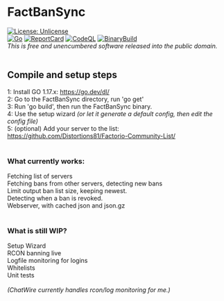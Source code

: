 # FactBanSync<br>
[![License: Unlicense](https://img.shields.io/badge/license-Unlicense-blue.svg)](http://unlicense.org/)
<br>
[![Go](https://github.com/Distortions81/FactBanSync/actions/workflows/go.yml/badge.svg)](https://github.com/Distortions81/FactBanSync/actions/workflows/go.yml)
[![ReportCard](https://github.com/Distortions81/FactBanSync/actions/workflows/report.yml/badge.svg)](https://github.com/Distortions81/FactBanSync/actions/workflows/report.yml)
[![CodeQL](https://github.com/Distortions81/FactBanSync/actions/workflows/codeql-analysis.yml/badge.svg)](https://github.com/Distortions81/FactBanSync/actions/workflows/codeql-analysis.yml)
[![BinaryBuild](https://github.com/Distortions81/FactBanSync/actions/workflows/build-linux64.yml/badge.svg)](https://github.com/Distortions81/FactBanSync/actions/workflows/build-linux64.yml)
<br>*This is free and unencumbered software released into the public domain.*<br>
<br>
## Compile and setup steps<br>
1: Install GO 1.17.x: https://go.dev/dl/<br>
2: Go to the FactBanSync directory, run 'go get'<br>
3: Run 'go build', then run the FactBanSync binary.<br>
4: Use the setup wizard  *(or let it generate a default config, then edit the config file)*<br>
5: (optional) Add your server to the list:<br>
https://github.com/Distortions81/Factorio-Community-List/<br>
<br>
### What currently works:<br>
Fetching list of servers<br>
Fetching bans from other servers, detecting new bans<br>
Limit output ban list size, keeping newest.<br>
Detecting when a ban is revoked.<br>
Webserver, with cached json and json.gz<br>
<br>
### What is still WIP?
Setup Wizard<br>
RCON banning live<br>
Logfile monitoring for logins<br>
Whitelists<br>
Unit tests<br>
<br>
*(ChatWire currently handles rcon/log monitoring for me.)*
